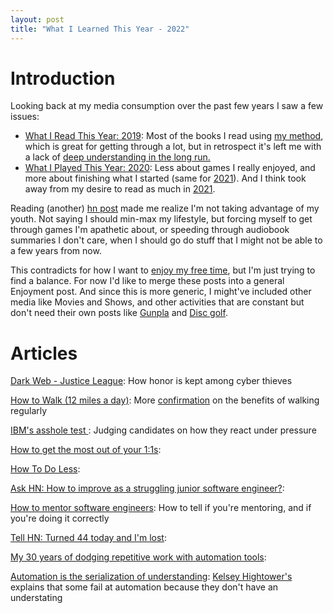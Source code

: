 ```yaml
---
layout: post
title: "What I Learned This Year - 2022"
---
```


# Introduction

Looking back at my media consumption over the past few years I saw a few issues:
* [What I Read This Year: 2019]({{site.baseurl}}/2020/01/02/what-i-read-this-year.html): Most of the books I read using [my method]({{site.baseurl}}/2020/10/01/how-i-read.html), which is great for getting through a lot, but in retrospect it's left me with a lack of [deep understanding in the long run.](https://news.ycombinator.com/item?id=29621642)
* [What I Played This Year: 2020]({{site.baseurl}}/2021/01/02/what-i-played-this-year.html): Less about games I really enjoyed, and more about finishing what I started (same for [2021]({{site.baseurl}}/2022/01/02/what-i-played-this-year.html)). And I think took away from my desire to read as much in [2021]({{site.baseurl}}/2022/01/01/what-i-read-this-year.html).

Reading (another) [hn post](https://news.ycombinator.com/item?id=29755155) made me realize I'm not taking advantage of my youth. Not saying I should min-max my lifestyle, but forcing myself to get through games I'm apathetic about, or speeding through audiobook summaries I don't care, when I should go do stuff that I might not be able to a few years from now.

This contradicts for how I want to [enjoy my free time]({{site.baseurl}}/2021/06/01/purposeful-play.html), but I'm just trying to find a balance. For now I'd like to merge these posts into a general Enjoyment post. And since this is more generic, I might've included other media like Movies and Shows, and other activities that are constant but don't need their own posts like [Gunpla](https://en.wikipedia.org/wiki/Gundam_model) and [Disc golf](https://en.wikipedia.org/wiki/Disc_golf).

# Articles

[Dark Web - Justice League](https://analyst1.com/blog/dark-web-justice-league): How honor is kept among cyber thieves

[How to Walk (12 miles a day)](https://walkingtheworld.substack.com/p/how-to-walk-12-miles-a-day): More [confirmation](https://hbr.org/2021/02/dont-underestimate-the-power-of-a-walk) on the benefits of walking regularly

[IBM's asshole test ](https://johnpublic.mataroa.blog/blog/the-asshole-test/): Judging candidates on how they react under pressure

[How to get the most out of your 1:1s](https://erik.wiffin.com/posts/how-to-get-the-most-out-of-your-11s/): 

[How To Do Less](https://alexturek.com/2022-03-07-How-to-do-less/):

[Ask HN: How to improve as a struggling junior software engineer?](https://news.ycombinator.com/item?id=30974544):

[How to mentor software engineers](https://xdg.me/mentor-engineers/): How to tell if you're mentoring, and if you're doing it correctly

[Tell HN: Turned 44 today and I'm lost](https://news.ycombinator.com/item?id=31028795): 

[My 30 years of dodging repetitive work with automation tools](https://www.tines.com/blog/my-thirty-years-of-dodging-repetitive-work-with-automation-tools): 

[Automation is the serialization of understanding](https://changelog.com/posts/automation-is-the-serialization-of-understanding): [Kelsey Hightower's](https://en.wikipedia.org/wiki/Kelsey_Hightower) explains that some fail at automation because they don't have an understating